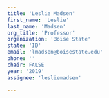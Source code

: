 ```yaml
---
title: 'Leslie Madsen'
first_name: 'Leslie'
last_name: 'Madsen'
org_title: 'Professor'
organization: 'Boise State'
state: 'ID'
email: 'lmadsen@boisestate.edu'
phone: ''
chair: FALSE
year: '2019'
assignee: 'lesliemadsen'

---
```

